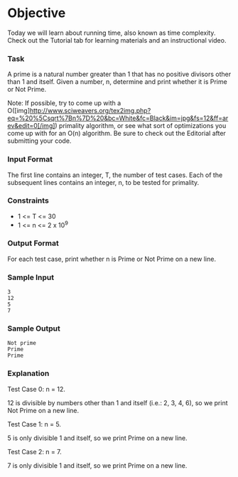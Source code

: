 # Objective

Today we will learn about running time, also known as time complexity. Check out the Tutorial tab for learning materials and an instructional video.

### Task

A prime is a natural number greater than 1 that has no positive divisors other than 1 and itself. Given a number, n, determine and print whether it is Prime or Not Prime.

Note: If possible, try to come up with a O([img]http://www.sciweavers.org/tex2img.php?eq=%20%5Csqrt%7Bn%7D%20&bc=White&fc=Black&im=jpg&fs=12&ff=arev&edit=0[/img]) primality algorithm, or see what sort of optimizations you come up with for an O(n) algorithm. Be sure to check out the Editorial after submitting your code.

### Input Format

The first line contains an integer, T, the number of test cases.
Each of the subsequent lines contains an integer, n, to be tested for primality.

### Constraints

-   1 <= T <= 30
-   1 <= n <= 2 x 10<sup>9</sup>

### Output Format

For each test case, print whether n is Prime or Not Prime on a new line.

### Sample Input

```
3
12
5
7
```

### Sample Output

```
Not prime
Prime
Prime
```

### Explanation

Test Case 0: n = 12.

12 is divisible by numbers other than 1 and itself (i.e.: 2, 3, 4, 6), so we print Not Prime on a new line.

Test Case 1: n = 5.

5 is only divisible 1 and itself, so we print Prime on a new line.

Test Case 2: n = 7.

7 is only divisible 1 and itself, so we print Prime on a new line.
